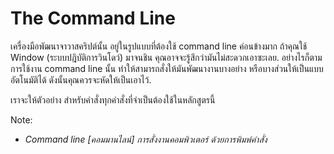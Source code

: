 # The Command Line

เครื่องมือพัฒนาจาวาสคริปต์นั้น อยู่ในรูปแบบที่ต้องใช้ command line ค่อนข้างมาก ถ้าคุณใช้ Window (ระบบปฎิบัติการวินโดว์) มาจนชิน คุณอาจจะรู้สึกว่ามันไม่สะดวกเอาซะเลย. อย่างไรก็ตามการใช้งาน command line นั้น ทำให้สามารถสั่งให้มันพัฒนางานบางอย่าง หรือบางส่วนให้เป็นแบบอัตโนมัติได้ ดังนั้นคุณควรจะหัดให้เป็นเอาไว้.

เราจะให้ตัวอย่าง สำหรับคำสั่งทุกคำสั่งที่จำเป็นต้องใช้ในหลักสูตรนี้

Note:

* _Command line [คอมมานไลน์] การสั่งงานคอมพิวเตอร์ ด้วยการพิมพ์คำสั่ง_